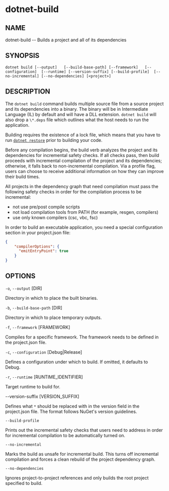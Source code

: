 dotnet-build
===========

## NAME 
dotnet-build -- Builds a project and all of its dependencies 

## SYNOPSIS

`dotnet build [--output]  
    [--build-base-path] [--framework]  
    [--configuration]  [--runtime] [--version-suffix]
    [--build-profile]  [--no-incremental] [--no-dependencies]
    [<project>]`  

## DESCRIPTION

The `dotnet build` command builds multiple source file from a source project and its dependencies into a binary. 
The binary will be in Intermediate Language (IL) by default and will have a DLL extension. 
`dotnet build` will also drop a `\*.deps` file which outlines what the host needs to run the application.  

Building requires the existence of a lock file, which means that you have to run [`dotnet restore`](dotnet-restore.md) prior to building your code.

Before any compilation begins, the build verb analyzes the project and its dependencies for incremental safety checks.
If all checks pass, then build proceeds with incremental compilation of the project and its dependencies; 
otherwise, it falls back to non-incremental compilation. Via a profile flag, users can choose to receive additional 
information on how they can improve their build times.

All projects in the dependency graph that need compilation must pass the following safety checks in order for the 
compilation process to be incremental:
- not use pre/post compile scripts
- not load compilation tools from PATH (for example, resgen, compilers)
- use only known compilers (csc, vbc, fsc)

In order to build an executable application, you need a special configuration section in your project.json file:

```json
{ 
    "compilerOptions": {
      "emitEntryPoint": true
    }
}
```

## OPTIONS

`-o`, `--output` [DIR]

Directory in which to place the built binaries. 

`-b`, `--build-base-path` [DIR]

Directory in which to place temporary outputs.

`-f`, `--framework` [FRAMEWORK]

Compiles for a specific framework. The framework needs to be defined in the project.json file.

`-c`, `--configuration` [Debug|Release]

Defines a configuration under which to build.  If omitted, it defaults to Debug.

`-r`, `--runtime` [RUNTIME_IDENTIFIER]

Target runtime to build for. 

--version-suffix [VERSION_SUFFIX]

Defines what `*` should be replaced with in the version field in the project.json file. The format follows NuGet's version guidelines. 

`--build-profile`

Prints out the incremental safety checks that users need to address in order for incremental compilation to be automatically turned on.

`--no-incremental`

Marks the build as unsafe for incremental build. This turns off incremental compilation and forces a clean rebuild of the project dependency graph.

`--no-dependencies`

Ignores project-to-project references and only builds the root project specified to build.